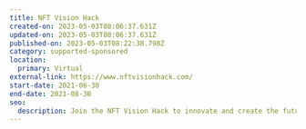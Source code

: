 ```yaml
---
title: NFT Vision Hack
created-on: 2023-05-03T08:06:37.631Z
updated-on: 2023-05-03T08:06:37.631Z
published-on: 2023-05-03T08:22:38.798Z
category: supported-sponsored
location:
  primary: Virtual
external-link: https://www.nftvisionhack.com/
start-date: 2021-06-30
end-date: 2021-08-30
seo:
  description: Join the NFT Vision Hack to innovate and create the future of NFTs.
---
```

